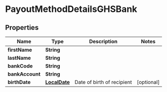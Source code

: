 

# PayoutMethodDetailsGHSBank

## Properties

Name | Type | Description | Notes
------------ | ------------- | ------------- | -------------
**firstName** | **String** |  | 
**lastName** | **String** |  | 
**bankCode** | **String** |  | 
**bankAccount** | **String** |  | 
**birthDate** | [**LocalDate**](LocalDate.md) | Date of birth of recipient |  [optional]




